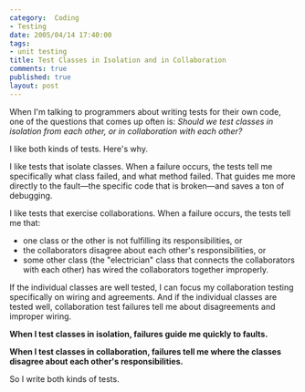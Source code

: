 ```yaml
--- 
category:  Coding
- Testing
date: 2005/04/14 17:40:00
tags: 
- unit testing
title: Test Classes in Isolation and in Collaboration
comments: true
published: true
layout: post
---
```


When I'm talking to programmers about writing tests for their own code, one of the questions that comes up often is:  <em>Should we test classes in isolation from each other, or in collaboration with each other?</em>

I like both kinds of tests.  Here's why.

I like tests that isolate classes. When a failure occurs, the tests tell me specifically what class failed, and what method failed. That guides me more directly to the fault—the specific code that is broken—and saves a ton of debugging.

I like tests that exercise collaborations.  When a failure occurs, the tests tell me that:
<ul>
	<li>one class or the other is not fulfilling its responsibilities, or</li>
	<li>the collaborators disagree about each other's responsibilities, or</li>
	<li>some other class (the "electrician" class that connects the collaborators with each other) has wired the collaborators together improperly.</li>
</ul>
If the individual classes are well tested, I can focus my collaboration testing specifically on wiring and agreements. And if the individual classes are tested well, collaboration test failures tell me about disagreements and improper wiring.

<strong>When I test classes in isolation, failures guide me quickly to faults.</strong>

<strong>When I test classes in collaboration, failures tell me where the classes disagree about each other's responsibilities.</strong>

So I write both kinds of tests.
